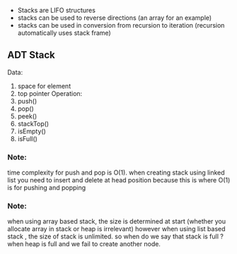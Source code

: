 - Stacks are LIFO structures
- stacks can be used to reverse directions (an array for an example)
- stacks can be used in conversion from recursion to iteration (recursion automatically uses stack frame)
## ADT Stack 
Data:
1. space for element
2. top pointer
Operation:
1. push()
2. pop()
3. peek()
4. stackTop()
5. isEmpty()
6. isFull()

### Note:
time complexity for push and pop is O(1).
when creating stack using linked list you need to insert and delete at head position because this is where O(1) is for pushing and popping
### Note:
when using array based stack, the size is determined at start (whether you allocate array in stack or heap is irrelevant)
however when using list based stack , the size of stack is unlimited.
so when do we say that stack is full ? when heap is full and we fail to create another node.